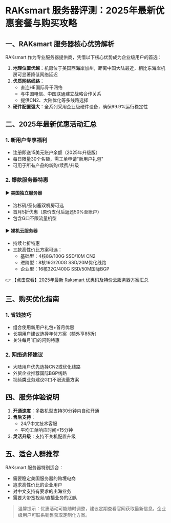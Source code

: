 # RAKsmart 服务器评测：2025年最新优惠套餐与购买攻略

## 一、RAKsmart 服务器核心优势解析

RAKsmart 作为专业服务器提供商，凭借以下核心优势成为企业级用户的首选：

1. **地理位置优越**：机房位于美国西海岸加州，距离中国大陆最近，相比东海岸机房可显著降低网络延迟
2. **优质网络线路**：
   - 直连HE国际骨干网络
   - 与中国电信、中国联通建立战略合作关系
   - 提供CN2、大陆优化等多线路选择
3. **硬件配置强大**：全系列采用企业级硬件设备，确保99.9%运行稳定性

## 二、2025年最新优惠活动汇总

### 1. 新用户专享福利
- 注册即送15美元账户余额（2025年升级版）
- 每日限量30个名额，需工单申请"新用户礼包"
- 可用于所有产品的新购/续费/升级

### 2. 爆款服务器特惠
#### ▶ 美国独立服务器
- 洛杉矶/圣何塞双机房可选
- 首月5折优惠（原价支付后返还50%至账户）
- 包含G口不限流量机型

#### ▶ 裸机云服务器
- 持续七折特惠
- 三款高性价比方案可选：
  - 基础型：4核8G/100G SSD/10M CN2
  - 进阶型：8核16G/200G SSD/20M优化线路
  - 企业型：16核32G/400G SSD/50M国际BGP

👉 [【点击查看】2025年最新 Raksmart 优惠码及特价云服务器方案汇总](https://bit.ly/raksmart)

## 三、购买优化指南

### 1. 省钱技巧
- 组合使用新用户礼包+首月优惠
- 长期用户建议选择年付方案（额外享85折）
- 关注每月1日的闪购特惠

### 2. 网络选择建议
- 大陆用户优先选择CN2或优化线路
- 外贸企业推荐国际BGP线路
- 视频类业务建议G口不限流量方案

## 四、服务体验说明

1. **开通速度**：多数机型支持30分钟内自动开通
2. **售后支持**：
   - 24/7中文技术客服
   - 平均工单响应时间<15分钟
3. **灵活升级**：支持不关机配置升级

## 五、适合人群推荐

RAKsmart 服务器特别适合：
- 需要稳定美国服务器的跨境电商
- 追求高性价比的企业用户
- 对中文支持有要求的出海业务
- 需要大带宽视频/直播业务的团队

> 温馨提示：优惠活动可能随时调整，建议定期查看官网获取最新信息。企业级用户可联系销售获取定制化方案。